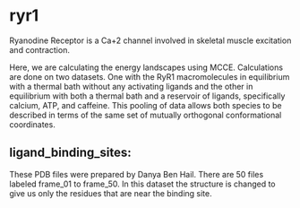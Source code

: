 # ryr1
Ryanodine Receptor is a Ca+2 channel involved in skeletal muscle excitation and contraction.

Here, we are calculating the energy landscapes using MCCE. Calculations are done on two datasets.  One with the RyR1 macromolecules in equilibrium with a thermal bath without any activating ligands and the other in equilibrium with both a thermal bath and a reservoir of ligands, specifically calcium, ATP, and caffeine. This pooling of data allows both species to be described in terms of the same set of mutually orthogonal conformational coordinates.

## ligand_binding_sites:
These PDB files were prepared by Danya Ben Hail.  There are 50 files labeled frame_01 to frame_50.  In this dataset the structure is changed to give us only the residues that are near the binding site.   
